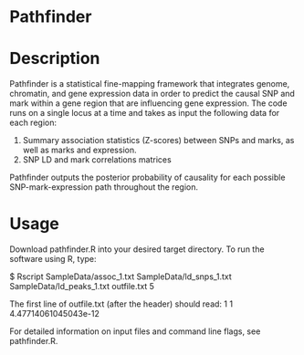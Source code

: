 # Pathfinder

# Description
Pathfinder is a statistical fine-mapping framework that integrates genome, chromatin, and gene expression data in order to predict the causal SNP and mark within a gene region that are influencing gene expression. The code runs on a single locus at a time and takes as input the following data for each region:
1. Summary association statistics (Z-scores) between SNPs and marks, as well as marks and expression.
2. SNP LD and mark correlations matrices

Pathfinder outputs the posterior probability of causality for each possible SNP-mark-expression path throughout the region.

# Usage
Download pathfinder.R into your desired target directory. To run the software using R, type:

$ Rscript SampleData/assoc_1.txt SampleData/ld_snps_1.txt SampleData/ld_peaks_1.txt outfile.txt 5

The first line of outfile.txt (after the header) should read: 1 1 4.47714061045043e-12

For detailed information on input files and command line flags, see pathfinder.R.
